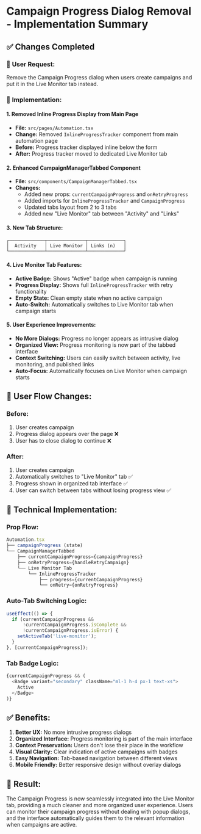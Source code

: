 # Campaign Progress Dialog Removal - Implementation Summary

## ✅ Changes Completed

### 🎯 **User Request:**
Remove the Campaign Progress dialog when users create campaigns and put it in the Live Monitor tab instead.

### 🔄 **Implementation:**

#### 1. **Removed Inline Progress Display from Main Page**
- **File:** `src/pages/Automation.tsx`
- **Change:** Removed `InlineProgressTracker` component from main automation page
- **Before:** Progress tracker displayed inline below the form
- **After:** Progress tracker moved to dedicated Live Monitor tab

#### 2. **Enhanced CampaignManagerTabbed Component**
- **File:** `src/components/CampaignManagerTabbed.tsx`
- **Changes:**
  - Added new props: `currentCampaignProgress` and `onRetryProgress`
  - Added imports for `InlineProgressTracker` and `CampaignProgress`
  - Updated tabs layout from 2 to 3 tabs
  - Added new "Live Monitor" tab between "Activity" and "Links"

#### 3. **New Tab Structure:**
```
┌─────────────┬──────────────┬─────────────┐
│  Activity   │ Live Monitor │ Links (n)   │
└─────────────┴──────────────┴─────────────┘
```

#### 4. **Live Monitor Tab Features:**
- **Active Badge:** Shows "Active" badge when campaign is running
- **Progress Display:** Shows full `InlineProgressTracker` with retry functionality
- **Empty State:** Clean empty state when no active campaign
- **Auto-Switch:** Automatically switches to Live Monitor tab when campaign starts

#### 5. **User Experience Improvements:**
- **No More Dialogs:** Progress no longer appears as intrusive dialog
- **Organized View:** Progress monitoring is now part of the tabbed interface
- **Context Switching:** Users can easily switch between activity, live monitoring, and published links
- **Auto-Focus:** Automatically focuses on Live Monitor when campaign starts

## 🎯 **User Flow Changes:**

### Before:
1. User creates campaign
2. Progress dialog appears over the page ❌
3. User has to close dialog to continue ❌

### After:
1. User creates campaign  
2. Automatically switches to "Live Monitor" tab ✅
3. Progress shown in organized tab interface ✅
4. User can switch between tabs without losing progress view ✅

## 🔧 **Technical Implementation:**

### Prop Flow:
```typescript
Automation.tsx
├── campaignProgress (state)
└── CampaignManagerTabbed
    ├── currentCampaignProgress={campaignProgress}
    ├── onRetryProgress={handleRetryCampaign}
    └── Live Monitor Tab
        └── InlineProgressTracker
            ├── progress={currentCampaignProgress}
            └── onRetry={onRetryProgress}
```

### Auto-Tab Switching Logic:
```typescript
useEffect(() => {
  if (currentCampaignProgress && 
      !currentCampaignProgress.isComplete && 
      !currentCampaignProgress.isError) {
    setActiveTab('live-monitor');
  }
}, [currentCampaignProgress]);
```

### Tab Badge Logic:
```typescript
{currentCampaignProgress && (
  <Badge variant="secondary" className="ml-1 h-4 px-1 text-xs">
    Active
  </Badge>
)}
```

## ✅ **Benefits:**

1. **Better UX:** No more intrusive progress dialogs
2. **Organized Interface:** Progress monitoring is part of the main interface
3. **Context Preservation:** Users don't lose their place in the workflow
4. **Visual Clarity:** Clear indication of active campaigns with badges
5. **Easy Navigation:** Tab-based navigation between different views
6. **Mobile Friendly:** Better responsive design without overlay dialogs

## 🚀 **Result:**

The Campaign Progress is now seamlessly integrated into the Live Monitor tab, providing a much cleaner and more organized user experience. Users can monitor their campaign progress without dealing with popup dialogs, and the interface automatically guides them to the relevant information when campaigns are active.
